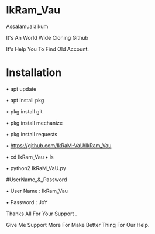 # IkRam_Vau

Assalamualaikum

It's An World Wide Cloning Github

It's Help You To Find Old Account.

# Installation

• apt update

• apt install pkg

• pkg install git

• pkg install mechanize

• pkg install requests

• https://github.com/IkRaM-VaU/IkRam_Vau

• cd IkRam_Vau
• ls

• python2 IkRaM_VaU.py

#UserName_&_Password

• User Name : IkRam_Vau

• Password : JoY



Thanks All For Your Support .

Give Me Support More For Make Better Thing For Our Help.
